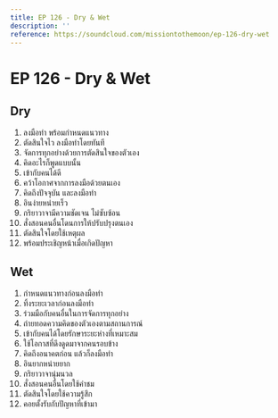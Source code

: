 ```yaml
---
title: EP 126 - Dry & Wet
description: ''
reference: https://soundcloud.com/missiontothemoon/ep-126-dry-wet
---
```

# EP 126 - Dry & Wet

## Dry

1. ลงมือทำ พร้อมกำหนดแนวทาง
2. ตัดสินใจไว ลงมือทำโดยทันที
3. จัดการทุกอย่างด้วยการตัดสินใจของตัวเอง
4. คิดอะไรก็พูดแบบนั้น
5. เข้ากับคนได้ดี
6. คว้าโอกาศจากการลงมือด้วยตนเอง
7. คิดถึงปัจจุบัน และลงมือทำ
8. อินง่ายหน่ายเร็ว
9. กริยาวาจามีความชัดเจน ไม่ซับซ้อน
10. สั่งสอนคนอื่นโดนการให้ปรับปรุงตนเอง
11. ตัดสินใจโดยใช้เหตุผล
12. พร้อมประเชิญหน้าเมื่อเกิดปัญหา

## Wet

1. กำหนดแนวทางก่อนลงมือทำ
2. ทิ้งระยะเวลาก่อนลงมือทำ
3. ร่วมมือกับคนอื่นในการจัดการทุกอย่าง
4. ถ่ายทอดความคิดของตัวเองตามสถานการณ์
5. เข้ากับคนได้โดยรักษาระยะห่างที่เหมาะสม
6. ใช้โอกาสที่ดึงดูดมาจากคนรอบข้าง
7. คิดถึงอนาคตก่อน แล้วก็ลงมือทำ
8. อินยากหน่ายยาก
9. กริยาวาจานุ่มนวล
10. สั่งสอนคนอื่นโดยใช้คำชม
11. ตัดสินใจโดยใช้ความรู้สึก
12. คอยตั้งรับกับปัญหาที่เข้ามา
